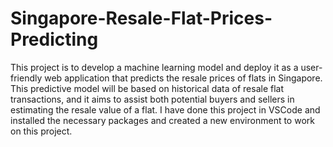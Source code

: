 # Singapore-Resale-Flat-Prices-Predicting
This project is to develop a machine learning model and deploy it as a user-friendly web application that predicts the resale prices of flats in Singapore. This predictive model will be based on historical data of resale flat transactions, and it aims to assist both potential buyers and sellers in estimating the resale value of a flat.
I have done this project in VSCode and installed the necessary packages and created a new environment to work on this project.

